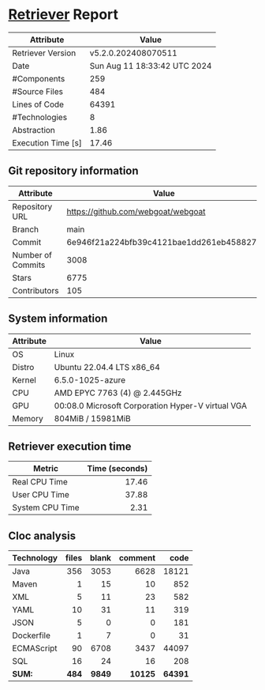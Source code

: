 # [Retriever](https://github.com/PalladioSimulator/Palladio-ReverseEngineering-Retriever) Report
| Attribute          | Value |
| ------------------ | ----- |
| Retriever Version  | v5.2.0.202408070511 |
| Date               | Sun Aug 11 18:33:42 UTC 2024 |
| #Components        | 259 |
| #Source Files      | 484 |
| Lines of Code      | 64391 |
| #Technologies      | 8 |
| Abstraction        | 1.86 |
| Execution Time [s] | 17.46 |

## Git repository information
|      Attribute    | Value |
| ----------------- | ----- |
| Repository URL    | https://github.com/webgoat/webgoat |
| Branch            | main |
| Commit            | 6e946f21a224bfb39c4121bae1dd261eb458827e |
| Number of Commits | 3008 |
| Stars             | 6775 |
| Contributors      | 105 |


## System information
| Attribute | Value |
| --------- | ----- |
| OS | Linux  |
| Distro | Ubuntu 22.04.4 LTS x86_64  |
| Kernel | 6.5.0-1025-azure  |
| CPU | AMD EPYC 7763 (4) @ 2.445GHz  |
| GPU | 00:08.0 Microsoft Corporation Hyper-V virtual VGA  |
| Memory | 804MiB / 15981MiB  |

## Retriever execution time
| Metric | Time (seconds) |
| --- | ---: |
| Real CPU Time | 17.46 |
| User CPU Time | 37.88 |
| System CPU Time | 2.31 |
<!--
Explainations:
- __Real CPU Time__: actual time the command has run (can be less than total time spent in user and system mode for multi-threaded processes)
- __User CPU Time__: time the command has spent running in user mode
- __System CPU Time__: time the command has spent running in system or kernel mode
-->

## Cloc analysis

<!-- github.com/AlDanial/cloc v 1.90  T=2.76 s (304.9 files/s, 39314.8 lines/s) -->

|Technology|files|blank|comment|code|
|:-------|-------:|-------:|-------:|-------:|
|Java|356|3053|6628|18121|
|Maven|1|15|10|852|
|XML|5|11|23|582|
|YAML|10|31|11|319|
|JSON|5|0|0|181|
|Dockerfile|1|7|0|31|
|ECMAScript|90|6708|3437|44097|
|SQL|16|24|16|208|
|**SUM:**|**484**|**9849**|**10125**|**64391**|

